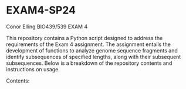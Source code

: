 # EXAM4-SP24
Conor Elling
BIO439/539
EXAM 4

This repository contains a Python script designed to address the requirements of the  Exam 4 assignment. The assignment entails the development of functions to analyze genome sequence fragments and identify subsequences of specified lengths, along with their subsequent subsequences. Below is a breakdown of the repository contents and instructions on usage.

Contents:

